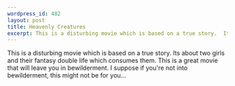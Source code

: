 ```yaml
--- 
wordpress_id: 482
layout: post
title: Heavenly Creatures
excerpt: This is a disturbing movie which is based on a true story.  Its about two girls and their fantasy double life which consumes them.  This is a great movie that will leave you in bewilderment.  I suppose if you're not into bewilderment, this might not be for you...
---
```

This is a disturbing movie which is based on a true story.  Its about two girls and their fantasy double life which consumes them.  This is a great movie that will leave you in bewilderment.  I suppose if you're not into bewilderment, this might not be for you...

